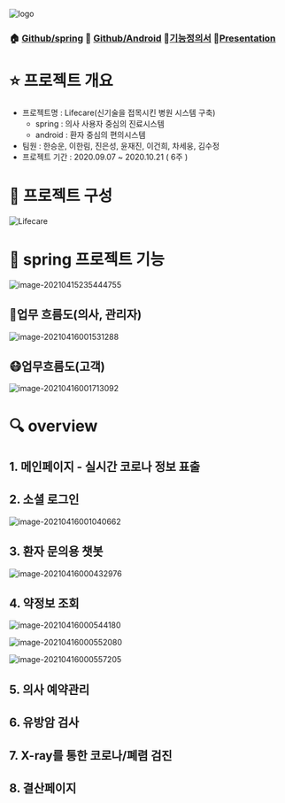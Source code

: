 

![logo](readme.assets/logo.png)

### 🏠 [Github/spring](https://github.com/swhan9404/spring_lifecare)  :iphone: [Github/Android](https://github.com/swhan9404/android_lifecare)  :page_with_curl:[기능정의서](https://drive.google.com/file/d/1LZsXce04RQRZWH4noepl6sUtd362d0IS/view?usp=sharing) :microphone:[Presentation](https://youtu.be/8FPHJWBBEOk)



# :star: 프로젝트 개요

- 프로젝트명 : Lifecare(신기술을 접목시킨 병원 시스템 구축)
  - spring : 의사 사용자 중심의 진료시스템
  - android : 환자 중심의 편의시스템
- 팀원 : 한승운, 이한림, 진은성, 윤재진, 이건희, 차세웅, 김수정
- 프로젝트 기간 :  2020.09.07 ~ 2020.10.21 ( 6주 )



# :wrench: 프로젝트 구성

![Lifecare](readme.assets/LifecareDetail.jpg)



# :green_book: spring 프로젝트 기능

![image-20210415235444755](readme.assets/image-20210415235444755.png)



## :hospital:업무 흐름도(의사, 관리자)

![image-20210416001531288](readme.assets/image-20210416001531288.png)

## :mask:업무흐름도(고객)

![image-20210416001713092](readme.assets/image-20210416001713092.png)



# :mag: overview

## 1.  메인페이지 - 실시간 코로나 정보 표출



## 2. 소셜 로그인

![image-20210416001040662](readme.assets/image-20210416001040662.png)

## 3. 환자 문의용 챗봇

![image-20210416000432976](readme.assets/image-20210416000432976.png)

## 4. 약정보 조회

![image-20210416000544180](readme.assets/image-20210416000544180.png)

![image-20210416000552080](readme.assets/image-20210416000552080.png)

![image-20210416000557205](readme.assets/image-20210416000557205.png)

## 5.  의사 예약관리



## 6. 유방암 검사



## 7. X-ray를 통한 코로나/폐렴 검진



## 8. 결산페이지

